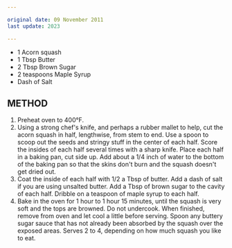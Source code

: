 ```yaml
---

original date: 09 November 2011
last update: 2023

---
```


- 1 Acorn squash
- 1 Tbsp Butter
- 2 Tbsp Brown Sugar
- 2 teaspoons Maple Syrup
- Dash of Salt

## METHOD
1. Preheat oven to 400°F.
2. Using a strong chef's knife, and perhaps a rubber mallet to help, cut the acorn squash in half, lengthwise, from stem to end. Use a spoon to scoop out the seeds and stringy stuff in the center of each half. Score the insides of each half several times with a sharp knife. Place each half in a baking pan, cut side up. Add about a 1/4 inch of water to the bottom of the baking pan so that the skins don't burn and the squash doesn't get dried out.
3. Coat the inside of each half with 1/2 a Tbsp of butter. Add a dash of salt if you are using unsalted butter. Add a Tbsp of brown sugar to the cavity of each half. Dribble on a teaspoon of maple syrup to each half.
4. Bake in the oven for 1 hour to 1 hour 15 minutes, until the squash is very soft and the tops are browned. Do not undercook. When finished, remove from oven and let cool a little before serving. Spoon any buttery sugar sauce that has not already been absorbed by the squash over the exposed areas.
Serves 2 to 4, depending on how much squash you like to eat.